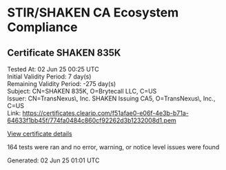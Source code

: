 # STIR/SHAKEN CA Ecosystem Compliance

## Certificate SHAKEN 835K

Tested At: 02 Jun 25 00:25 UTC\
Initial Validity Period: 7 day(s)\
Remaining Validity Period: -275 day(s)\
Subject: CN=SHAKEN 835K, O=Brytecall LLC, C=US\
Issuer: CN=TransNexus\\, Inc. SHAKEN Issuing CA5, O=TransNexus\\, Inc., C=US\
Link: https://certificates.clearip.com/f51afae0-e06f-4e3b-b71a-64633f1bb45f/774fa0484c860cf92262d3b1232008d1.pem

[View certificate details](https://x509.io/?cert=MIICzTCCAnOgAwIBAgIQSezN2nIvSuFJzfcRRFiHHzAKBggqhkjOPQQDAjBWMQswCQYDVQQGEwJVUzEZMBcGA1UEChMQVHJhbnNOZXh1cywgSW5jLjEsMCoGA1UEAxMjVHJhbnNOZXh1cywgSW5jLiBTSEFLRU4gSXNzdWluZyBDQTUwHhcNMjQwODIzMTgwMjE0WhcNMjQwODMwMTgwMjEzWjA7MQswCQYDVQQGEwJVUzEWMBQGA1UEChMNQnJ5dGVjYWxsIExMQzEUMBIGA1UEAxMLU0hBS0VOIDgzNUswWTATBgcqhkjOPQIBBggqhkjOPQMBBwNCAATjSv%2B0MaWgStc5g95bzm0DK%2FWJFtT68Nlh6fMuhTrCj4dmqaDFK4PQbH7BrBVtOASz%2B%2FOr18K9ZpSpyIuR74Xro4IBPDCCATgwDAYDVR0TAQH%2FBAIwADAOBgNVHQ8BAf8EBAMCB4AwHQYDVR0OBBYEFIIn3k9jiA9Jm2T9SB5rLZxEEr45MB8GA1UdIwQYMBaAFNoAs4f4gj%2B%2FuiKiZGO19i%2FMjnXKMBcGA1UdIAQQMA4wDAYKYIZIAYb%2FCQEBBDCBpgYDVR0fBIGeMIGbMIGYoDqgOIY2aHR0cHM6Ly9hdXRoZW50aWNhdGUtYXBpLmljb25lY3Rpdi5jb20vZG93bmxvYWQvdjEvY3JsolqkWDBWMRQwEgYDVQQHDAtCcmlkZ2V3YXRlcjELMAkGA1UECAwCTkoxEzARBgNVBAMMClNUSS1QQSBDUkwxCzAJBgNVBAYTAlVTMQ8wDQYDVQQKDAZTVEktUEEwFgYIKwYBBQUHARoECjAIoAYWBDgzNUswCgYIKoZIzj0EAwIDSAAwRQIge8FR0ibnRzZfO%2FppDmxfVcaBkE8uYZSpqQyr0MoQXsMCIQDHmvdcoaeExaK9SQlfyZODR%2FmtMhOEpvSGJB6TUBmQLA%3D%3D)

164 tests were ran and no error, warning, or notice level issues were found


Generated: 02 Jun 25 01:01 UTC